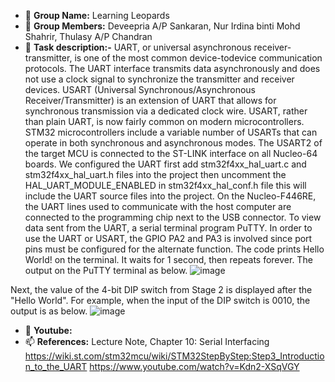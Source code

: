 - 👋 **Group Name:** Learning Leopards
- 👀 **Group Members:** Deveepria A/P Sankaran, Nur Irdina binti Mohd Shahrir, Thulasy A/P Chandran
- 🌱 **Task description:-** UART, or universal asynchronous receiver-transmitter, is one of the most common device-todevice communication protocols.
The UART interface transmits data asynchronously and does not use a clock signal to
synchronize the transmitter and receiver devices. USART (Universal Synchronous/Asynchronous Receiver/Transmitter) is an extension of UART
that allows for synchronous transmission via a dedicated clock wire. USART, rather than plain
UART, is now fairly common on modern microcontrollers. STM32 microcontrollers include a variable number of USARTs that can operate in both synchronous and asynchronous modes. The USART2 of the target MCU is connected to the ST-LINK interface on all Nucleo-64 boards. We configured the UART first add stm32f4xx_hal_uart.c and stm32f4xx_hal_uart.h files into the project then uncomment the HAL_UART_MODULE_ENABLED in stm32f4xx_hal_conf.h file this will include
the UART source files into the project. On the Nucleo-F446RE, the UART lines used to communicate with the host computer are connected to the programming chip next to the USB connector. To view data sent from the UART, a serial terminal program PuTTY. In order to use the UART or USART, the GPIO PA2 and PA3 is involved since port pins must be configured for the alternate function. The code prints Hello World! on the terminal. It waits for 1 second, then repeats forever. The output on the PuTTY terminal as below.
![image](https://user-images.githubusercontent.com/92903308/211154410-f7a135f4-aed7-4a74-815b-35996fa53933.png)

Next, the value of the 4-bit DIP switch from Stage 2 is displayed after the "Hello World". For example, when the input of the DIP switch is 0010, the output is as below.
![image](https://user-images.githubusercontent.com/92903308/211155919-e74025f4-6ee2-495c-ad02-ec798200ce3b.png)

- 💞️ **Youtube:** 
- 📫 **References:** Lecture Note, Chapter 10: Serial Interfacing https://wiki.st.com/stm32mcu/wiki/STM32StepByStep:Step3_Introduction_to_the_UART https://www.youtube.com/watch?v=Kdn2-XSqVGY
